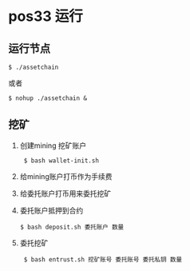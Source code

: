 # pos33 运行

## 运行节点
	$ ./assetchain 
或者
	
	$ nohup ./assetchain &

## 挖矿
1. 创建mining 挖矿账户
	
		$ bash wallet-init.sh
	
2. 给mining账户打币作为手续费
3. 给委托账户打币用来委托挖矿
4.  委托账户抵押到合约
	
		$ bash deposit.sh 委托账户 数量
5. 委托挖矿
	
		$ bash entrust.sh 挖矿账号 委托账号 委托私钥 数量

